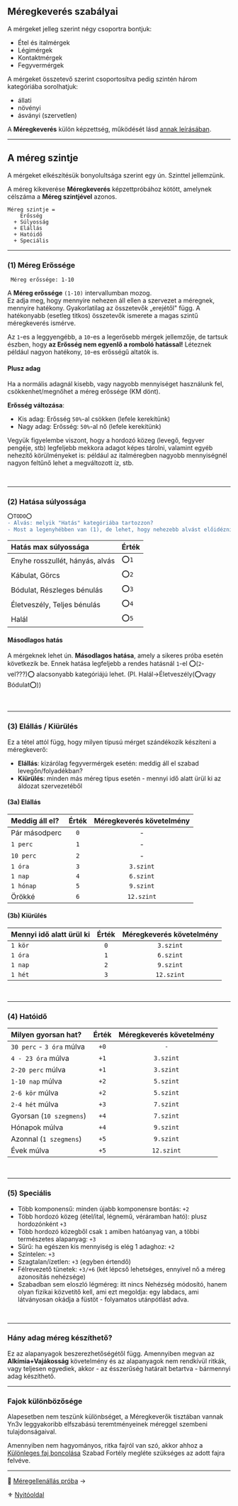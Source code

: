 ## Méregkeverés szabályai

A mérgeket jelleg szerint négy csoportra bontjuk:
- Étel és italmérgek
- Légimérgek
- Kontaktmérgek
- Fegyvermérgek

A mérgeket összetevő szerint csoportosítva pedig szintén három kategóriába sorolhatjuk:
- állati
- növényi
- ásványi (szervetlen)

A **Méregkeverés** külön képzettség, működését lásd [annak leírásában](kepzettsegek.primer.altalanos/meregkeveres.md).

---
## A méreg szintje

A mérgeket elkészítésük bonyolultsága szerint egy ún. Szinttel jellemzünk.

A méreg kikeverése **Méregkeverés** képzettpróbához kötött, amelynek célszáma a **Méreg szintjével** azonos.

```
Méreg szintje =
    Erősség
  + Súlyosság
  + Elállás
  + Hatóidő
  + Speciális
```

---
### (1) Méreg Erőssége
```
 Méreg erőssége: 1-10
```

A **Méreg erőssége** `(1-10)` intervallumban mozog.\
Ez adja meg, hogy mennyire nehezen áll ellen a szervezet a méregnek, mennyire hatékony. Gyakorlatilag az összetevők „erejétől" függ. A hatékonyabb (esetleg titkos) összetevők ismerete a magas szintű méregkeverés ismérve.

Az `1`-es a leggyengébb, a `10`-es a legerősebb mérgek jellemzője, de tartsuk észben, hogy **az Erősség nem egyenlő a romboló hatással!** Léteznek például nagyon hatékony, `10`-es erősségű altatók is.

#### Plusz adag

Ha a normális adagnál kisebb, vagy nagyobb mennyiséget használunk fel, csökkenhet/megnőhet a méreg erőssége (KM dönt).

**Erősség változása**:
- Kis adag: Erősség `50%`-al csökken (lefele kerekítünk)
- Nagy adag: Erősség: `50%`-al nő (lefele kerekítünk)

Vegyük figyelembe viszont, hogy a hordozó közeg (levegő, fegyver pengéje, stb) legfeljebb mekkora adagot képes tárolni, valamint egyéb nehezítő körülményeket is: például az italméregben nagyobb mennyiségnél nagyon feltűnő lehet a megváltozott íz, stb.



<br />

---
### (2) Hatása súlyossága

````diff
⭕TODO⭕
- Alvás: melyik "Hatás" kategóriába tartozzon?
- Most a legenyhébben van (1), de lehet, hogy nehezebb alvást előidézni, mint pl. bódulatot...?
````

| Hatás max súlyossága            | Érték |
| :------------------------------ | :---- |
| Enyhe rosszullét, hányás, alvás | ⭕`1`  |
| Kábulat, Görcs                  | ⭕`2`  |
| Bódulat, Részleges bénulás      | ⭕`3`  |
| Életveszély, Teljes bénulás     | ⭕`4`  |
| Halál                           | ⭕`5`  |

#### Másodlagos hatás

A mérgeknek lehet ún. **Másodlagos hatása**, amely a sikeres próba esetén következik be. Ennek hatása legfeljebb a rendes hatásnál `1`-el ⭕(`2`-vel???)⭕ alacsonyabb kategóriájú lehet. (Pl. Halál→Életveszély(⭕vagy Bódulat⭕))

<br />

---
### (3) Elállás / Kiürülés

Ez a tétel attól függ, hogy milyen típusú mérget szándékozik készíteni a méregkeverő:

- **Elállás**: kizárólag fegyvermérgek esetén: meddig áll el szabad levegőn/folyadékban?
- **Kiürülés**: minden más méreg típus esetén - mennyi idő alatt ürül ki az áldozat szervezetéből

#### (3a) Elállás

| Meddig áll el? | Érték | Méregkeverés követelmény |
|:-------------- |:-----:|:------------------------:|
| Pár másodperc  |  `0`  |            -             |
| `1 perc`       |  `1`  |            -             |
| `10 perc`      |  `2`  |            -             |
| `1 óra`        |  `3`  |        `3.szint`         |
| `1 nap`        |  `4`  |        `6.szint`         |
| `1 hónap`      |  `5`  |        `9.szint`         |
| Örökké         |  `6`  |        `12.szint`        |

#### (3b) Kiürülés

| Mennyi idő alatt ürül ki | Érték | Méregkeverés követelmény |
|:------------------------ |:-----:|:------------------------:|
| `1 kör`                  |  `0`  |        `3.szint`         |
| `1 óra`                  |  `1`  |        `6.szint`         |
| `1 nap`                  |  `2`  |        `9.szint`         |
| `1 hét`                  |  `3`  |        `12.szint`        |

<br />


---
### (4) Hatóidő

| Milyen gyorsan hat?       | Érték | Méregkeverés követelmény |
| :------------------------ | :---: | :----------------------: |
| `30 perc` - `3 óra` múlva | `+0`  |           `-`            |
| `4 - 23 óra` múlva        | `+1`  |        `3.szint`         |
| `2-20 perc` múlva         | `+1`  |        `3.szint`         |
| `1-10 nap` múlva          | `+2`  |        `5.szint`         |
| `2-6 kör` múlva           | `+2`  |        `5.szint`         |
| `2-4 hét` múlva           | `+3`  |        `7.szint`         |
| Gyorsan (`10 szegmens`)   | `+4`  |        `7.szint`         |
| Hónapok múlva             | `+4`  |        `9.szint`         |
| Azonnal (`1 szegmens`)    | `+5`  |        `9.szint`         |
| Évek múlva                | `+5`  |        `12.szint`        |

<br />

---
### (5) Speciális

- Több komponensű: minden újabb komponensre bontás: `+2`
- Több hordozó közeg (étel/ital, légnemű, véráramban ható): plusz hordozónként `+3`
- Több hordozó közegből csak `1` amiben hatóanyag van, a többi természetes alapanyag: `+3`
- Sűrű: ha egészen kis mennyiség is elég 1 adaghoz: `+2`
- Színtelen: `+3`
- Szagtalan/ízetlen: `+3` (egyben értendő)
- Félrevezető tünetek: `+3/+6` (két lépcső lehetséges, ennyivel nő a méreg azonosítás nehézsége)
- Szabadban sem eloszló légméreg: itt nincs Nehézség módosító, hanem olyan fizikai közvetítő kell, ami ezt megoldja: egy labdacs, ami látványosan okádja a füstöt - folyamatos utánpótlást adva.

<br />


---
### Hány adag méreg készíthető?

Ez az alapanyagok beszerezhetőségétől függ. Amennyiben megvan az **Alkímia+Vajákosság** követelmény és az alapanyagok nem rendkívül ritkák, vagy teljesen egyediek, akkor - az ésszerűség határait betartva - bármennyi adag készíthető.

---
### Fajok különbözősége

Alapesetben nem teszünk különbséget, a Méregkeverők tisztában vannak Yn3v leggyakoribb elfszabású teremtményeinek méreggel szembeni tulajdonságaival.

Amennyiben nem hagyományos, ritka fajról van szó, akkor ahhoz a [Különleges faj boncolása](fortelyok.szabad/kulonleges_faj_boncolasa.md) Szabad Fortély megléte szükséges az adott fajra felvéve.

---

🔗 [Méregellenállás próba](152_meregellenallas.md) →

⚜️ [Nyitóoldal](start.md#15-m%C3%A9regrendszer-m%C3%A9rgek)

